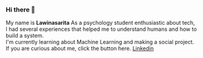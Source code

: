 ### Hi there 👋

My name is **Lawinasarita**
As a psychology student enthusiastic about tech,  
I had several experiences that helped me to understand humans and how to build a system.  
I'm currently learning about Machine Learning and making a social project.
If you are curious about me, click the button here. [Linkedin](https://www.linkedin.com/in/lawina-sarita-012020/)
